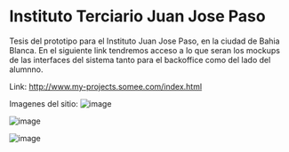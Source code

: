 # Instituto Terciario Juan Jose Paso
Tesis del prototipo para el Instituto Juan Jose Paso, en la ciudad de Bahia Blanca.
En el siguiente link tendremos acceso a lo que seran los mockups de las interfaces del sistema tanto para el backoffice como del lado del alumnno.

Link: http://www.my-projects.somee.com/index.html

Imagenes del sitio:
![image](https://user-images.githubusercontent.com/18125794/175795742-323c5a88-7099-4f4b-a6f5-89f72f851bd9.png)

![image](https://user-images.githubusercontent.com/18125794/175795758-0ad099e1-d3e4-4e19-9542-a75cb150db5a.png)

![image](https://user-images.githubusercontent.com/18125794/175795788-79677f3b-9128-4bcf-97bf-b1a31af5452d.png)
